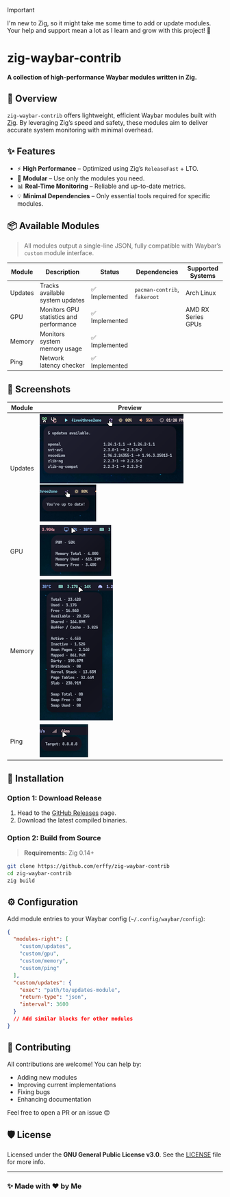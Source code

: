 > [!IMPORTANT]
> I'm new to Zig, so it might take me some time to add or update modules. Your help and support mean a lot as I learn and grow with this project! 🥰

# zig-waybar-contrib

**A collection of high-performance Waybar modules written in Zig.**

## 🚀 Overview

`zig-waybar-contrib` offers lightweight, efficient Waybar modules built with [Zig](https://ziglang.org/). By leveraging Zig’s speed and safety, these modules aim to deliver accurate system monitoring with minimal overhead.

## ✨ Features

- ⚡ **High Performance** – Optimized using Zig’s `ReleaseFast` + LTO.
- 🧩 **Modular** – Use only the modules you need.
- 📊 **Real-Time Monitoring** – Reliable and up-to-date metrics.
- 💡 **Minimal Dependencies** – Only essential tools required for specific modules.

## 📦 Available Modules

> All modules output a single-line JSON, fully compatible with Waybar’s `custom` module interface.

| Module  | Description                               | Status           | Dependencies                 | Supported Systems        |
|---------|-------------------------------------------|------------------|------------------------------|--------------------------|
| Updates | Tracks available system updates           | ✅ Implemented   | `pacman-contrib`, `fakeroot` | Arch Linux               |
| GPU     | Monitors GPU statistics and performance   | ✅ Implemented   |                              | AMD RX Series GPUs       |
| Memory  | Monitors system memory usage              | ✅ Implemented   |                              |                          |
| Ping    | Network latency checker                   | ✅ Implemented   |                              |                          |

## 📸 Screenshots

| Module  | Preview                                                                        |
|---------|--------------------------------------------------------------------------------|
| Updates | ![](assets/updates_available.png) ![](assets/updates_noupdate.png)            |
| GPU     | ![](assets/gpu.png)                                                            |
| Memory  | ![](assets/memory.png)                                                         |
| Ping    | ![](assets/ping.png)                                                           |

## 🔧 Installation

### Option 1: Download Release

1. Head to the [GitHub Releases](https://github.com/erffy/zig-waybar-contrib/releases) page.
2. Download the latest compiled binaries.

### Option 2: Build from Source

> **Requirements:** Zig 0.14+

```bash
git clone https://github.com/erffy/zig-waybar-contrib
cd zig-waybar-contrib
zig build
```

## ⚙️ Configuration

Add module entries to your Waybar config (`~/.config/waybar/config`):

```json
{
  "modules-right": [
    "custom/updates",
    "custom/gpu",
    "custom/memory",
    "custom/ping"
  ],
  "custom/updates": {
    "exec": "path/to/updates-module",
    "return-type": "json",
    "interval": 3600
  }
  // Add similar blocks for other modules
}
```

## 🤝 Contributing

All contributions are welcome! You can help by:

- Adding new modules
- Improving current implementations
- Fixing bugs
- Enhancing documentation

Feel free to open a PR or an issue 😊

## 🛡️ License

Licensed under the **GNU General Public License v3.0**. See the [LICENSE](./LICENSE) file for more info.

---

### ✨ Made with ❤️ by Me
